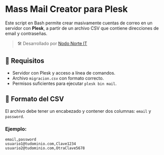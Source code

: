 # Mass Mail Creator para Plesk

Este script en Bash permite crear masivamente cuentas de correo en un servidor con **Plesk**, a partir de un archivo CSV que contiene direcciones de email y contraseñas.

> 🛠️ Desarrollado por [Nodo Norte IT](https://nodonorte.com)

## 📌 Requisitos

- Servidor con Plesk y acceso a línea de comandos.
- Archivo `migracion.csv` con formato correcto.
- Permisos suficientes para ejecutar `plesk bin mail`.

## 📂 Formato del CSV

El archivo debe tener un encabezado y contener dos columnas: `email` y `password`.

### Ejemplo:

```csv
email,password
usuario1@tudominio.com,Clave1234
usuario2@tudominio.com,OtraClave5678
